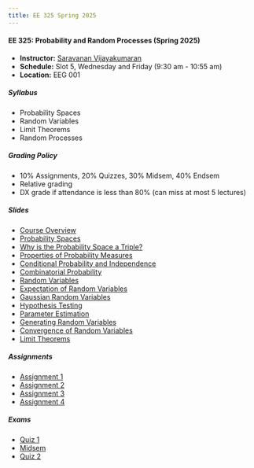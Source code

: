 ```yaml
---
title: EE 325 Spring 2025
---
```


#### EE 325: Probability and Random Processes (Spring 2025)
  - **Instructor:** [Saravanan Vijayakumaran](http://www.ee.iitb.ac.in/~sarva)
  - **Schedule:** Slot 5, Wednesday and Friday (9:30 am - 10:55 am)
  - **Location:** EEG 001


##### Syllabus

  - Probability Spaces
  - Random Variables
  - Limit Theorems
  - Random Processes


##### Grading Policy
  - 10% Assignments, 20% Quizzes, 30% Midsem, 40% Endsem
  - Relative grading
  - DX grade if attendance is less than 80% (can miss at most 5 lectures)

##### Slides
  - [Course Overview](./2025/slides/CourseOverview.pdf)
  - [Probability Spaces](./2025/slides/ProbabilitySpaces.pdf)
  - [Why is the Probability Space a Triple?](./2025/slides/WhyProbSpaceTriple.pdf)
  - [Properties of Probability Measures](./2025/slides/ProbabilityMeasureProperties.pdf)
  - [Conditional Probability and Independence](./2025/slides/CondProbAndIndependence.pdf)
  - [Combinatorial Probability](./2025/slides/CombinatorialProbability.pdf)
  - [Random Variables](./2025/slides/RandomVariables.pdf)
  - [Expectation of Random Variables](./2025/slides/Expectation.pdf)
  - [Gaussian Random Variables](./2025/slides/GaussianRV.pdf)
  - [Hypothesis Testing](./2025/slides/HypothesisTesting.pdf)
  - [Parameter Estimation](./2025/slides/ParameterEstimation.pdf)
  - [Generating Random Variables](./2025/slides/GeneratingRVs.pdf)
  - [Convergence of Random Variables](./2025/slides/ConvergenceOfRVs.pdf)
  - [Limit Theorems](./2025/slides/LimitTheorems.pdf)

##### Assignments

  - [Assignment 1](./2025/assignments/assignment1.pdf)
  - [Assignment 2](./2025/assignments/assignment2.pdf)
  - [Assignment 3](./2025/assignments/assignment3.pdf)
  - [Assignment 4](./2025/assignments/assignment4.pdf)

##### Exams
  - [Quiz 1](./2025/exams/quiz1.pdf)
  - [Midsem](./2025/exams/midsem.pdf)
  - [Quiz 2](./2025/exams/quiz2.pdf)
